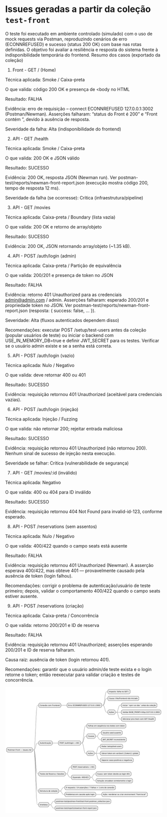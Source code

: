 
# Issues geradas a partir da coleção `test-front`
 
 O teste foi executado em ambiente controlado (simulado) com o uso de mock requests via Postman, reproduzindo cenários de erro (ECONNREFUSED) e sucesso (status 200 OK) com base nas rotas definidas. O objetivo foi avaliar a resiliência e resposta do sistema frente à indisponibilidade temporária do frontend.
Resumo dos casos (exportado da coleção)

1) Front - GET / (Home)

Técnica aplicada: Smoke / Caixa-preta

O que valida: código 200 OK e presença de <body no HTML

Resultado: FALHA

Evidência: erro de requisição – connect ECONNREFUSED 127.0.0.1:3002 (Postman/Newman). Asserções falharam: “status do Front é 200” e “Front contém <body>”, devido à ausência de resposta.

Severidade da falha: Alta (indisponibilidade do frontend)


2) API - GET /health

Técnica aplicada: Smoke / Caixa-preta

O que valida: 200 OK e JSON válido

Resultado: SUCESSO

Evidência: 200 OK, resposta JSON (Newman run). Ver postman-test/reports/newman-front-report.json (execução mostra código 200, tempo de resposta 12 ms).

Severidade da falha (se ocorresse): Crítica (infraestrutura/pipeline)

3) API - GET /movies

Técnica aplicada: Caixa-preta / Boundary (lista vazia)

O que valida: 200 OK e retorno de array/objeto

Resultado: SUCESSO

Evidência: 200 OK, JSON retornando array/objeto (~1.35 kB).

4) API - POST /auth/login (admin)

Técnica aplicada: Caixa-preta / Partição de equivalência

O que valida: 200/201 e presença de token no JSON

Resultado: FALHA

Evidência: retorno 401 Unauthorized para as credenciais admin@admin.com / admin. Asserções falharam: esperado 200/201 e propriedade token no JSON. Ver postman-test/reports/newman-front-report.json (resposta: { success: false, ... }).

Severidade: Alta (fluxos autenticados dependem disso)

Recomendações: executar POST /setup/test-users antes da coleção (popular usuários de teste) ou iniciar o backend com USE_IN_MEMORY_DB=true e definir JWT_SECRET para os testes. Verificar se o usuário admin existe e se a senha está correta.

5) API - POST /auth/login (vazio)

Técnica aplicada: Nulo / Negativo

O que valida: deve retornar 400 ou 401

Resultado: SUCESSO

Evidência: requisição retornou 401 Unauthorized (aceitável para credenciais vazias).

6) API - POST /auth/login (injeção)

Técnica aplicada: Injeção / Fuzzing

O que valida: não retornar 200; rejeitar entrada maliciosa

Resultado: SUCESSO

Evidência: requisição retornou 401 Unauthorized (não retornou 200). Nenhum sinal de sucesso de injeção nesta execução.

Severidade se falhar: Crítica (vulnerabilidade de segurança)

7) API - GET /movies/:id (inválido)

Técnica aplicada: Negativo

O que valida: 400 ou 404 para ID inválido

Resultado: SUCESSO

Evidência: requisição retornou 404 Not Found para invalid-id-123, conforme esperado.

8) API - POST /reservations (sem assentos)

Técnica aplicada: Nulo / Negativo

O que valida: 400/422 quando o campo seats está ausente

Resultado: FALHA

Evidência: requisição retornou 401 Unauthorized (Newman). A asserção esperava 400/422, mas obteve 401 — provavelmente causado pela ausência de token (login falhou).

Recomendações: corrigir o problema de autenticação/usuário de teste primeiro; depois, validar o comportamento 400/422 quando o campo seats estiver ausente.

9) API - POST /reservations (criação)

Técnica aplicada: Caixa-preta / Concorrência

O que valida: retorno 200/201 e ID de reserva

Resultado: FALHA

Evidência: requisição retornou 401 Unauthorized; asserções esperando 200/201 e ID de reserva falharam.

Causa raiz: ausência de token (login retornou 401).

Recomendações: garantir que o usuário admin/de teste exista e o login retorne o token; então reexecutar para validar criação e testes de concorrência.

<img src="../../assets/postfront.png" alt="Resultados dos testes Postman Frontend" width="800">




